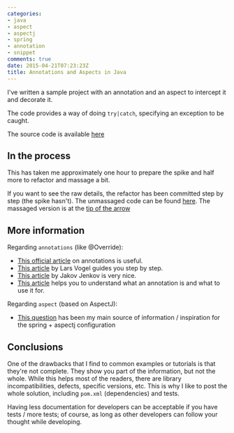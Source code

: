 ```yaml
---
categories:
- java
- aspect
- aspectj
- spring
- annotation
- snippet
comments: true
date: 2015-04-21T07:23:23Z
title: Annotations and Aspects in Java
---
```


I've written a sample project with an annotation and an aspect to intercept it and decorate it.

The code provides a way of doing ``try|catch``, specifying an exception to be caught.

The source code is available [here](https://github.com/alvarogarcia7/annotation-aspect-java)

## In the process

This has taken me approximately one hour to prepare the spike and half more to refactor and massage a bit.

If you want to see the raw details, the refactor has been committed step by step (the spike hasn't). The unmassaged code can be found [here](https://github.com/alvarogarcia7/annotation-aspect-java/tree/d5e61ca56a38b1611c9acaa61a2e169b14d19d1e). The massaged version is at the [tip of the arrow](https://github.com/alvarogarcia7/annotation-aspect-java/)

## More information

Regarding ``annotations`` (like @Override):

  * [This official article](https://docs.oracle.com/javase/tutorial/java/annotations/) on annotations is useful.
  * [This article](http://www.vogella.com/tutorials/JavaAnnotations/article.html) by Lars Vogel guides you step by step.
  * [This article](http://tutorials.jenkov.com/java/annotations.html) by Jakov Jenkov is very nice.
  * [This article](http://crunchify.com/understanding-java-annotation-annotation-examples/) helps you to understand what an annotation is and what to use it for.

Regarding ``aspect`` (based on AspectJ):

  * [This question](http://stackoverflow.com/questions/14714092/spring-3-2-aop-intercepting-methods-by-annotation) has been my main source of information / inspiration for the spring + aspectj configuration
  
## Conclusions

One of the drawbacks that I find to common examples or tutorials is that they're not complete. They show you part of the information, but not the whole. While this helps most of the readers, there are library incompatibilities, defects, specific versions, etc. This is why I like to post the whole solution, including ``pom.xml`` (dependencies) and tests.

Having less documentation for developers can be acceptable if you have tests / more tests; of course, as long as other developers can follow your thought while developing.
